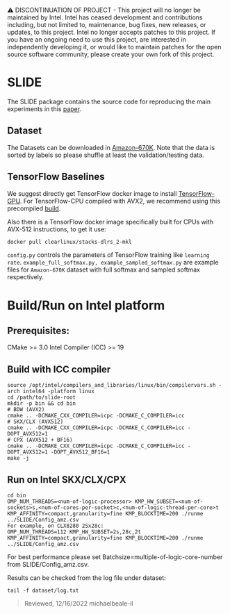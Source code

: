 ⚠️ DISCONTINUATION OF PROJECT - This project will no longer be maintained by Intel. Intel has ceased development and contributions including, but not limited to, maintenance, bug fixes, new releases, or updates, to this project. Intel no longer accepts patches to this project. If you have an ongoing need to use this project, are interested in independently developing it, or would like to maintain patches for the open source software community, please create your own fork of this project.

# SLIDE

The SLIDE package contains the source code for reproducing the main experiments in this [paper](https://arxiv.org/abs/1903.03129).

## Dataset

The Datasets can be downloaded in [Amazon-670K](https://drive.google.com/open?id=0B3lPMIHmG6vGdUJwRzltS1dvUVk). Note that the data is sorted by labels so please shuffle at least the validation/testing data.

## TensorFlow Baselines

We suggest directly get TensorFlow docker image to install [TensorFlow-GPU](https://www.tensorflow.org/install/docker).
For TensorFlow-CPU compiled with AVX2, we recommend using this precompiled [build](https://github.com/lakshayg/tensorflow-build).

Also there is a TensorFlow docker image specifically built for CPUs with AVX-512 instructions, to get it use:

```bash
docker pull clearlinux/stacks-dlrs_2-mkl    
```

`config.py` controls the parameters of TensorFlow training like `learning rate`. `example_full_softmax.py, example_sampled_softmax.py` are example files for `Amazon-670K` dataset with full softmax and sampled softmax respectively.


# Build/Run on Intel platform

## Prerequisites:
CMake >= 3.0
Intel Compiler (ICC) >= 19

## Build with ICC compiler
```
source /opt/intel/compilers_and_libraries/linux/bin/compilervars.sh -arch intel64 -platform linux
cd /path/to/slide-root
mkdir -p bin && cd bin 
# BDW (AVX2)
cmake .. -DCMAKE_CXX_COMPILER=icpc -DCMAKE_C_COMPILER=icc
# SKX/CLX (AVX512)
cmake .. -DCMAKE_CXX_COMPILER=icpc -DCMAKE_C_COMPILER=icc -DOPT_AVX512=1
# CPX (AVX512 + BF16)
cmake .. -DCMAKE_CXX_COMPILER=icpc -DCMAKE_C_COMPILER=icc -DOPT_AVX512=1 -DOPT_AVX512_BF16=1
make -j
```

## Run on Intel SKX/CLX/CPX
```
cd bin
OMP_NUM_THREADS=<num-of-logic-processor> KMP_HW_SUBSET=<num-of-sockets>s,<num-of-cores-per-socket>c,<num-of-logic-thread-per-core>t KMP_AFFINITY=compact,granularity=fine KMP_BLOCKTIME=200 ./runme ../SLIDE/Config_amz.csv
For example, on CLX8280 2Sx28c:
OMP_NUM_THREADS=112 KMP_HW_SUBSET=2s,28c,2t KMP_AFFINITY=compact,granularity=fine KMP_BLOCKTIME=200 ./runme ../SLIDE/Config_amz.csv
```
For best performance please set Batchsize=multiple-of-logic-core-number from SLIDE/Config_amz.csv.

Results can be checked from the log file under dataset:
```
tail -f dataset/log.txt
```

> Reviewed, 12/16/2022 michaelbeale-il
